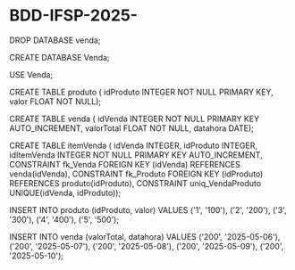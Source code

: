 # BDD-IFSP-2025-

DROP DATABASE venda;

CREATE DATABASE Venda;

USE Venda;

CREATE TABLE produto (
    idProduto INTEGER NOT NULL PRIMARY KEY,
    valor FLOAT NOT NULL);

CREATE TABLE venda (
    idVenda INTEGER NOT NULL PRIMARY KEY AUTO_INCREMENT,
    valorTotal FLOAT NOT NULL,
    datahora DATE);
    
CREATE TABLE itemVenda (
    idVenda INTEGER,
    idProduto INTEGER,
    idItemVenda INTEGER NOT NULL PRIMARY KEY AUTO_INCREMENT,
    CONSTRAINT fk_Venda FOREIGN KEY (idVenda) REFERENCES venda(idVenda),
    CONSTRAINT fk_Produto FOREIGN KEY (idProduto) REFERENCES produto(idProduto),
    CONSTRAINT uniq_VendaProduto UNIQUE(idVenda, idProduto));
    
INSERT INTO produto (idProduto, valor)
	VALUES
    ('1', '100'),
    ('2', '200'),
    ('3', '300'),
    ('4', '400'),
    ('5', '500');

INSERT INTO venda (valorTotal, datahora)
	VALUES
	('200', '2025-05-06'),
    ('200', '2025-05-07'),
    ('200', '2025-05-08'),
    ('200', '2025-05-09'),
    ('200', '2025-05-10');
